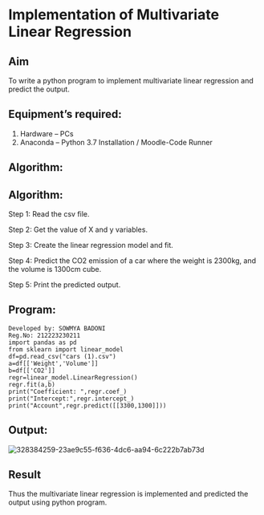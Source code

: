 # Implementation of Multivariate Linear Regression
## Aim
To write a python program to implement multivariate linear regression and predict the output.
## Equipment’s required:
1.	Hardware – PCs
2.	Anaconda – Python 3.7 Installation / Moodle-Code Runner
## Algorithm:
## Algorithm:
Step 1:
Read the csv file.

Step 2:
Get the value of X and y variables.

Step 3:
Create the linear regression model and fit.

Step 4:
Predict the CO2 emission of a car where the weight is 2300kg, and the volume is 1300cm cube.

Step 5:
Print the predicted output.
## Program:
```
Developed by: SOWMYA BADONI
Reg.No: 212223230211
import pandas as pd
from sklearn import linear_model
df=pd.read_csv("cars (1).csv")
a=df[['Weight','Volume']]
b=df[['CO2']]
regr=linear_model.LinearRegression()
regr.fit(a,b)
print("Coefficient: ",regr.coef_)
print("Intercept:",regr.intercept_)
print("Account",regr.predict([[3300,1300]]))
```
## Output:
![328384259-23ae9c55-f636-4dc6-aa94-6c222b7ab73d](https://github.com/sowmya-badoni/Multivariate-Linear-Regression/assets/152136324/758c1854-692f-4141-92db-f4787ac98489)

## Result
Thus the multivariate linear regression is implemented and predicted the output using python program.
